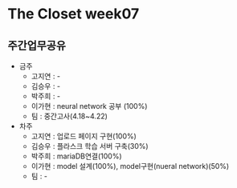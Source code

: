 # The Closet week07
## 주간업무공유

- 금주
   - 고지연 : -
   - 김승우 : -
   - 박주희 : -
   - 이가현 : neural network 공부 (100%)
   - 팀 : 중간고사(4.18~4.22)
- 차주
  - 고지연 : 업로드 페이지 구현(100%)
  - 김승우 : 플라스크 학습 서버 구축(30%)
  - 박주희 : mariaDB연결(100%)
  - 이가현 : model 설계(100%), model구현(nueral network)(50%)
  - 팀 : -
